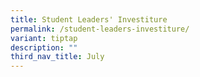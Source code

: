 ```yaml
---
title: Student Leaders' Investiture
permalink: /student-leaders-investiture/
variant: tiptap
description: ""
third_nav_title: July
---
```

